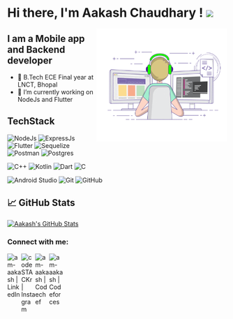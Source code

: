 # Hi there, I'm Aakash Chaudhary ! <img src="https://raw.githubusercontent.com/MartinHeinz/MartinHeinz/master/wave.gif" width="30px">

<img align="right" alt="GIF" src="coding.gif" width="300px" height="260px"/>

## I am a Mobile app and Backend developer

- 🔭 B.Tech ECE Final year at LNCT, Bhopal
- 🌱 I’m currently working on NodeJs and Flutter


## TechStack
<!--  -->
![NodeJs](https://img.shields.io/badge/Node.js-43853D?style=for-the-badge&logo=node.js&logoColor=white)
![ExpressJs](https://img.shields.io/badge/Express.js-000000?style=for-the-badge&logo=express&logoColor=white)
![Flutter](https://img.shields.io/badge/Flutter-02569B?style=for-the-badge&logo=flutter&logoColor=white)
![Sequelize](https://img.shields.io/badge/Sequelize-52B0E7?style=for-the-badge&logo=Sequelize&logoColor=white)
![Postman](https://img.shields.io/badge/Postman-FF6C37?style=for-the-badge&logo=Postman&logoColor=white)
![Postgres](https://img.shields.io/badge/PostgreSQL-316192?style=for-the-badge&logo=postgresql&logoColor=white)
<!--  -->
![C++](https://img.shields.io/badge/-C++-333333?style=flat&logo=c%2B%2B)
![Kotlin](https://img.shields.io/badge/-kotlin-333333?style=flat&logo=kotlin)
![Dart](https://img.shields.io/badge/-Dart-333333?style=flat&logo=dart)
![C](https://img.shields.io/badge/-C-333333?style=flat&logo=c)
<!--  -->
![Android Studio](http://img.shields.io/badge/-Android%20Studio-333333?style=flat&logo=android-studio)
![Git](https://img.shields.io/badge/-Git-333333?style=flat&logo=git&logoColor=F05032)
![GitHub](https://img.shields.io/badge/-GitHub-333333?style=flat&logo=github&logoColor=FFFFFF)


## &#x1f4c8; GitHub Stats

<a href="https://github.com/am-aakash/am-aakash">
  <img align="center" src="https://github-readme-stats.vercel.app/api?username=am-aakash&show_icons=true&line_height=23&count_private=true&title_color=ffffff&text_color=c9cacc&icon_color=2bbc8a&bg_color=1d1f21" alt="Aakash's GitHub Stats" />
</a>


### Connect with me:

[<img align="left" alt="am-aakash | LinkedIn" width="32px" src="https://cdn.jsdelivr.net/npm/simple-icons@v3/icons/linkedin.svg" />][LinkedIn]
[<img align="left" alt="codeSTACKr | Instagram" width="32px" src="https://cdn.jsdelivr.net/npm/simple-icons@v3/icons/instagram.svg" />][instagram]
[<img align="left" alt="am-aakash | Codechef" width="32px" src="https://cdn.jsdelivr.net/npm/simple-icons@3.13.0/icons/codechef.svg" />][codechef]
[<img align="left" alt="am-aakash | Codeforces" width="32px" src="https://cdn.jsdelivr.net/npm/simple-icons@3.13.0/icons/codeforces.svg" />][codeforces]

<br />
<br />

</details>

[gmail]: akashchaudhary12121@gmail.com
[codechef]: http://codechef.com/users/am_aakash
[codeforces]: http://codeforces.com/profile/am_aakash
[instagram]: https://instagram.com/am_aakash
[LinkedIn]: http://linkedin.com/in/aakash12121
